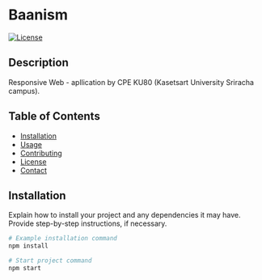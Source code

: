 # Baanism

[![License](https://img.shields.io/badge/License-MIT-blue.svg)](https://opensource.org/licenses/MIT)

## Description

Responsive Web - apllication by CPE KU80 (Kasetsart University Sriracha campus).

## Table of Contents

- [Installation](#installation)
- [Usage](#usage)
- [Contributing](#contributing)
- [License](#license)
- [Contact](#contact)

## Installation

Explain how to install your project and any dependencies it may have. Provide step-by-step instructions, if necessary.

```bash
# Example installation command
npm install

# Start project command
npm start
